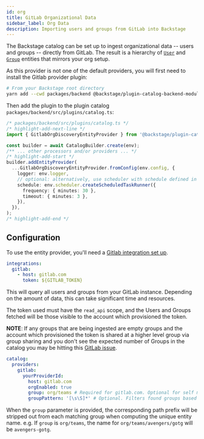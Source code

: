```yaml
---
id: org
title: GitLab Organizational Data
sidebar_label: Org Data
description: Importing users and groups from GitLab into Backstage
---
```


The Backstage catalog can be set up to ingest organizational data -- users and
groups -- directly from GitLab. The result is a hierarchy of
[`User`](../../features/software-catalog/descriptor-format.md#kind-user) and
[`Group`](../../features/software-catalog/descriptor-format.md#kind-group)
entities that mirrors your org setup.

As this provider is not one of the default providers, you will first need to install the Gitlab provider plugin:

```bash
# From your Backstage root directory
yarn add --cwd packages/backend @backstage/plugin-catalog-backend-module-gitlab
```

Then add the plugin to the plugin catalog `packages/backend/src/plugins/catalog.ts`:

```ts
/* packages/backend/src/plugins/catalog.ts */
/* highlight-add-next-line */
import { GitlabOrgDiscoveryEntityProvider } from '@backstage/plugin-catalog-backend-module-gitlab';

const builder = await CatalogBuilder.create(env);
/** ... other processors and/or providers ... */
/* highlight-add-start */
builder.addEntityProvider(
  ...GitlabOrgDiscoveryEntityProvider.fromConfig(env.config, {
    logger: env.logger,
    // optional: alternatively, use scheduler with schedule defined in app-config.yaml
    schedule: env.scheduler.createScheduledTaskRunner({
      frequency: { minutes: 30 },
      timeout: { minutes: 3 },
    }),
  }),
);
/* highlight-add-end */
```

## Configuration

To use the entity provider, you'll need a [Gitlab integration set up](https://backstage.io/docs/integrations/gitlab/locations).

```yaml
integrations:
  gitlab:
    - host: gitlab.com
      token: ${GITLAB_TOKEN}
```

This will query all users and groups from your GitLab instance. Depending on the
amount of data, this can take significant time and resources.

The token used must have the `read_api` scope, and the Users and Groups fetched
will be those visible to the account which provisioned the token.

**NOTE**: If any groups that are being ingested are empty groups and the account which provisioned the token is shared at a higher level group via group sharing and you don't see the expected number of Groups in the catalog you may be hitting this [GitLab issue](https://gitlab.com/gitlab-org/gitlab/-/issues/267996).

```yaml
catalog:
  providers:
    gitlab:
      yourProviderId:
        host: gitlab.com
        orgEnabled: true
        group: org/teams # Required for gitlab.com. Optional for self managed. Must not end with slash. Accepts only groups under the provided path (which will be stripped)
        groupPattern: '[\s\S]*' # Optional. Filters found groups based on provided pattern. Defaults to `[\s\S]*`, which means to not filter anything
```

When the `group` parameter is provided, the corresponding path prefix will be
stripped out from each matching group when computing the unique entity name.
e.g. If `group` is `org/teams`, the name for `org/teams/avengers/gotg` will be
`avengers-gotg`.
